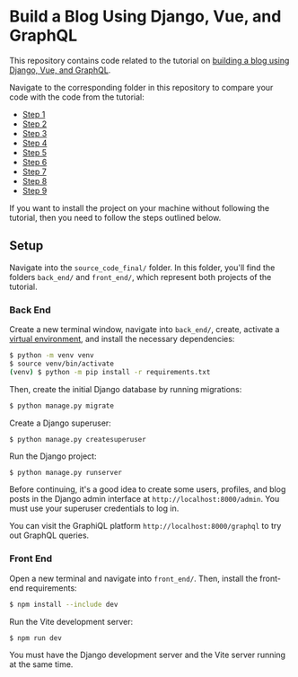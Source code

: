 # Build a Blog Using Django, Vue, and GraphQL

This repository contains code related to the tutorial on [building a blog using Django, Vue, and GraphQL](https://realpython.com/python-django-blog/).

Navigate to the corresponding folder in this repository to compare your code with the code from the tutorial:

- [Step 1](source_code_step_1/)
- [Step 2](source_code_step_2/)
- [Step 3](source_code_step_3/)
- [Step 4](source_code_step_4/)
- [Step 5](source_code_step_5/)
- [Step 6](source_code_step_6/)
- [Step 7](source_code_step_7/)
- [Step 8](source_code_step_8/)
- [Step 9](source_code_step_final/)

If you want to install the project on your machine without following the tutorial, then you need to follow the steps outlined below.

## Setup

Navigate into the `source_code_final/` folder. In this folder, you'll find the folders `back_end/` and `front_end/`, which represent both projects of the tutorial.

### Back End

Create a new terminal window, navigate into `back_end/`, create, activate a [virtual environment](https://realpython.com/python-virtual-environments-a-primer/), and install the necessary dependencies:

```sh
$ python -m venv venv
$ source venv/bin/activate
(venv) $ python -m pip install -r requirements.txt
```

Then, create the initial Django database by running migrations:

```sh
$ python manage.py migrate
```

Create a Django superuser:

```shell
$ python manage.py createsuperuser
```

Run the Django project:

```sh
$ python manage.py runserver
```

Before continuing, it's a good idea to create some users, profiles, and blog posts in the Django admin interface at `http://localhost:8000/admin`. You must use your superuser credentials to log in.

You can visit the GraphiQL platform `http://localhost:8000/graphql` to try out GraphQL queries.

### Front End

Open a new terminal and navigate into `front_end/`. Then, install the front-end requirements:

```sh
$ npm install --include dev
```

Run the Vite development server:

```sh
$ npm run dev
```

You must have the Django development server and the Vite server running at the same time.
